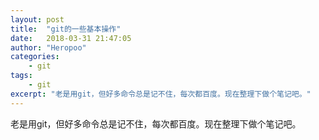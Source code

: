 ```yaml
---
layout: post
title:  "git的一些基本操作"
date:   2018-03-31 21:47:05
author: "Heropoo"
categories: 
    - git
tags:
    - git
excerpt: "老是用git，但好多命令总是记不住，每次都百度。现在整理下做个笔记吧。"
---
```

老是用git，但好多命令总是记不住，每次都百度。现在整理下做个笔记吧。